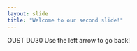 ```yaml
---
layout: slide
title: "Welcome to our second slide!"
---
```

OUST DU30
Use the left arrow to go back!
